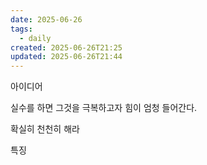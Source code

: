 ```yaml
---
date: 2025-06-26
tags:
  - daily
created: 2025-06-26T21:25
updated: 2025-06-26T21:44
---
```

아이디어

실수를 하면 그것을 극복하고자 힘이 엄청 들어간다. 

확실히 천천히 해라

특징